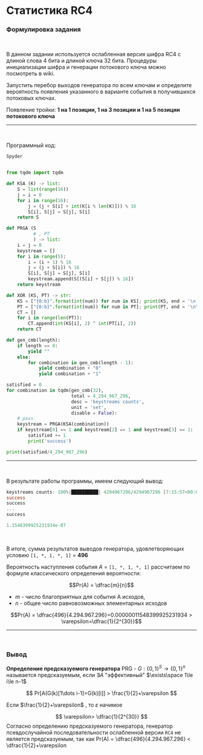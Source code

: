 # Статистика RC4

### Формулировка задания

<br>

В данном задании используется ослабленная версия шифра RC4 с длиной слова 4 
бита и длиной ключа 32 бита. Процедуры инициализации шифра и генерации 
потокового ключа можно посмотреть в wiki.

Запустить перебор выходов генератора по всем ключам и определите вероятность появления указанного в варианте события в получившихся потоковых ключах.

Появление тройки: **1 на 1 позиции, 1 на 3 позиции и 1 на 5 позиции потокового 
ключа**

---

<br>

Программный код: 

```python
Spyder


from tqdm import tqdm

def KSA (K) -> list:
    S = list(range(16))
    j = i = 0
    for i in range(16):
        j = (j + S[i] + int(K[i % len(K)])) % 16
        S[i], S[j] = S[j], S[i]
    return S

def PRGA (S
          # , PT
          ) -> list:
    i = j = 0
    keystream = []
    for i in range(5):
        i = (i + 1) % 16
        j = (j + S[i]) % 16
        S[i], S[j] = S[j], S[i]
        keystream.append(S[(S[i] + S[j]) % 16])
    return keystream

def XOR (KS, PT) -> str:
    KS = ["{0:b}".format(int(num)) for num in KS]; print(KS, end = '\n')
    PT = ["{0:b}".format(int(num)) for num in PT]; print(PT, end = '\n\n')
    CT = []
    for i in range(len(PT)):
        CT.append(int(KS[i], 2) ^ int(PT[i], 2))
    return CT

def gen_cmb(length):
    if length == 0:
        yield ""
    else:
        for combination in gen_cmb(length - 1):
            yield combination + "0"
            yield combination + "1"

satisfied = 0
for combination in tqdm(gen_cmb(32), 
                        total = 4_294_967_296,
                        desc = 'keystreams counts', 
                        unit = 'set',
                        disable = False):
    # pass
    keystream = PRGA(KSA(combination))
    if keystream[0] == 1 and keystream[2] == 1 and keystream[3] == 1:
        satisfied += 1
        print('success')

print(satisfied/4_294_967_296)
```

---

<br>

В результате работы программы, имеем следующий вывод:

```powershell
keystreams counts: 100%|██████████| 4294967296/4294967296 [7:15:57<00:00, 164196.89set/s]0.000335693359375
success
success
...
success

1.1548399925231934e-07
```

<br>

В итоге, сумма результатов выводов генератора, удовлетворяющих условию `[1, *, 1, *, 1]` = **496**

Вероятность наступления события $A$ = `[1, *, 1, *, 1]` рассчитаем по формуле классического определения вероятности:

$$Pr(A) = \dfrac{m}{n}$$

+ $m$ - число благоприятных для события A исходов, 
+ $n$ - общее число равновозможных элементарных исходов

$$Pr(A) = \dfrac{496}{4.294.967.296}=0.00000011548399925231934 > \varepsilon=\dfrac{1}{2^{30}}$$

---

<br>

### Вывод

**Определение предсказуемого генератора** PRG - $G: \lbrace 0,1 \rbrace ^S\to\lbrace 0,1 \rbrace ^n$ называется предсказуемым, если $\exists A$ "эффективный" $\exists\space 1\le i\le n-1$

$$
Pr[A(G(k)[1\dots i-1]=G(k)[i]] > \frac{1}{2}+\varepsilon
$$

Если $\frac{1}{2}+\varepsilon$ , то $\varepsilon$ начимое 

$$
\varepsilon> \dfrac{1}{2^{30}}
$$
Согласно определению предсказуемого генератора, генератор псевдослучайной последовательности ослабленной версии `RC4` не является предсказуемым, так как Pr(A) = \dfrac{496}{4.294.967.296} < \dfrac{1}{2}+\varepsilon
